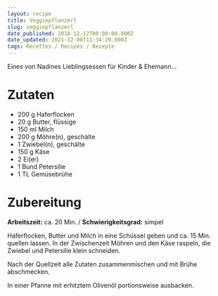 ```yaml
---
layout: recipe
title: Veggiepflanzerl
slug: veggiepflanzerl
date_published: 2018-12-12T00:00:00.000Z
date_updated: 2021-12-06T11:34:29.000Z
tags: Recettes / Recipes / Rezepte
---
```


Eines von Nadines Lieblingsessen für Kinder & Ehemann...

# Zutaten

- 200 g	Haferflocken
- 20 g	Butter, flüssige
- 150 ml	Milch
- 200 g	Möhre(n), geschälte
- 1 	Zwiebel(n), geschälte
- 150 g	Käse
- 2 	Ei(er)
- 1 Bund	Petersilie
- 1 TL	Gemüsebrühe

# Zubereitung

**Arbeitszeit:** ca. 20 Min. / **Schwierigkeitsgrad:** simpel

Haferflocken, Butter und Milch in eine Schüssel geben und ca. 15 Min. quellen lassen. In der Zwischenzeit Möhren und den Käse raspeln, die Zwiebel und Petersilie klein schneiden.

Nach der Quellzeit alle Zutaten zusammenmischen und mit Brühe abschmecken.

In einer Pfanne mit erhitztem Olivenöl portionsweise ausbacken.
